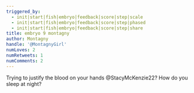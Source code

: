 ```yaml
---
triggered_by:
  - init|start|fish|embryo|feedback|score|step|scale
  - init|start|fish|embryo|feedback|score|step|phased
  - init|start|fish|embryo|feedback|score|step|share
title: embryo 9 montagny
author: Montagny
handle: '@MontagnyGirl'
numLoves: 2
numRetweets: 1
numComments: 2
---
```

Trying to justify the blood on your hands @StacyMcKenzie22? How do you sleep at night?
